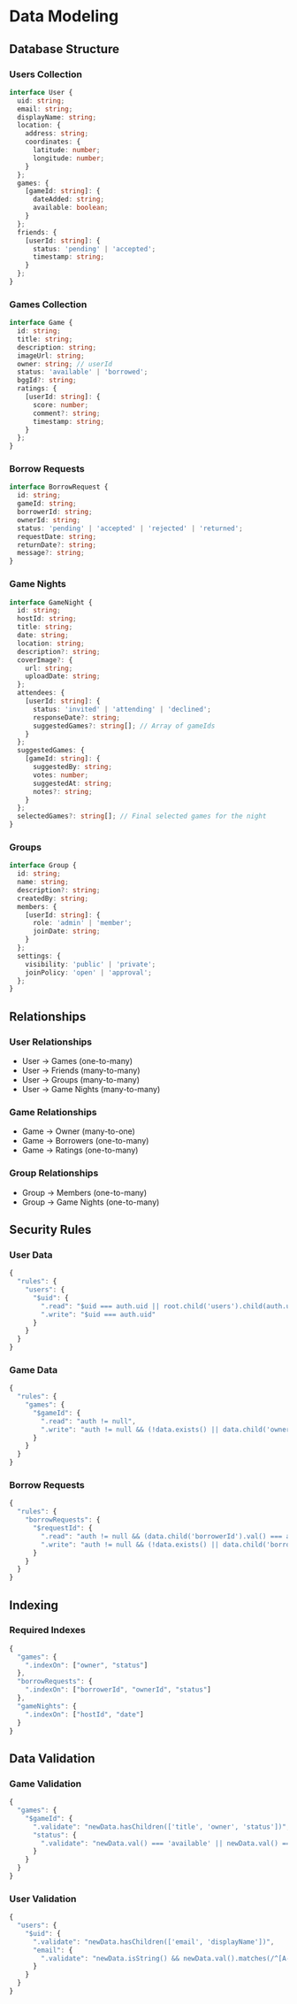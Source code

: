 # Data Modeling

## Database Structure

### Users Collection
```typescript
interface User {
  uid: string;
  email: string;
  displayName: string;
  location: {
    address: string;
    coordinates: {
      latitude: number;
      longitude: number;
    }
  };
  games: {
    [gameId: string]: {
      dateAdded: string;
      available: boolean;
    }
  };
  friends: {
    [userId: string]: {
      status: 'pending' | 'accepted';
      timestamp: string;
    }
  };
}
```

### Games Collection
```typescript
interface Game {
  id: string;
  title: string;
  description: string;
  imageUrl: string;
  owner: string; // userId
  status: 'available' | 'borrowed';
  bggId?: string;
  ratings: {
    [userId: string]: {
      score: number;
      comment?: string;
      timestamp: string;
    }
  };
}
```

### Borrow Requests
```typescript
interface BorrowRequest {
  id: string;
  gameId: string;
  borrowerId: string;
  ownerId: string;
  status: 'pending' | 'accepted' | 'rejected' | 'returned';
  requestDate: string;
  returnDate?: string;
  message?: string;
}
```

### Game Nights
```typescript
interface GameNight {
  id: string;
  hostId: string;
  title: string;
  date: string;
  location: string;
  description?: string;
  coverImage?: {
    url: string;
    uploadDate: string;
  };
  attendees: {
    [userId: string]: {
      status: 'invited' | 'attending' | 'declined';
      responseDate?: string;
      suggestedGames?: string[]; // Array of gameIds
    }
  };
  suggestedGames: {
    [gameId: string]: {
      suggestedBy: string;
      votes: number;
      suggestedAt: string;
      notes?: string;
    }
  };
  selectedGames?: string[]; // Final selected games for the night
}
```

### Groups
```typescript
interface Group {
  id: string;
  name: string;
  description?: string;
  createdBy: string;
  members: {
    [userId: string]: {
      role: 'admin' | 'member';
      joinDate: string;
    }
  };
  settings: {
    visibility: 'public' | 'private';
    joinPolicy: 'open' | 'approval';
  };
}
```

## Relationships

### User Relationships
- User -> Games (one-to-many)
- User -> Friends (many-to-many)
- User -> Groups (many-to-many)
- User -> Game Nights (many-to-many)

### Game Relationships
- Game -> Owner (many-to-one)
- Game -> Borrowers (one-to-many)
- Game -> Ratings (one-to-many)

### Group Relationships
- Group -> Members (one-to-many)
- Group -> Game Nights (one-to-many)

## Security Rules

### User Data
```javascript
{
  "rules": {
    "users": {
      "$uid": {
        ".read": "$uid === auth.uid || root.child('users').child(auth.uid).child('friends').child($uid).exists()",
        ".write": "$uid === auth.uid"
      }
    }
  }
}
```

### Game Data
```javascript
{
  "rules": {
    "games": {
      "$gameId": {
        ".read": "auth != null",
        ".write": "auth != null && (!data.exists() || data.child('owner').val() === auth.uid)"
      }
    }
  }
}
```

### Borrow Requests
```javascript
{
  "rules": {
    "borrowRequests": {
      "$requestId": {
        ".read": "auth != null && (data.child('borrowerId').val() === auth.uid || data.child('ownerId').val() === auth.uid)",
        ".write": "auth != null && (!data.exists() || data.child('borrowerId').val() === auth.uid || data.child('ownerId').val() === auth.uid)"
      }
    }
  }
}
```

## Indexing

### Required Indexes
```javascript
{
  "games": {
    ".indexOn": ["owner", "status"]
  },
  "borrowRequests": {
    ".indexOn": ["borrowerId", "ownerId", "status"]
  },
  "gameNights": {
    ".indexOn": ["hostId", "date"]
  }
}
```

## Data Validation

### Game Validation
```javascript
{
  "games": {
    "$gameId": {
      ".validate": "newData.hasChildren(['title', 'owner', 'status'])",
      "status": {
        ".validate": "newData.val() === 'available' || newData.val() === 'borrowed'"
      }
    }
  }
}
```

### User Validation
```javascript
{
  "users": {
    "$uid": {
      ".validate": "newData.hasChildren(['email', 'displayName'])",
      "email": {
        ".validate": "newData.isString() && newData.val().matches(/^[A-Za-z0-9._%+-]+@[A-Za-z0-9.-]+\\.[A-Za-z]{2,}$/)"
      }
    }
  }
}
